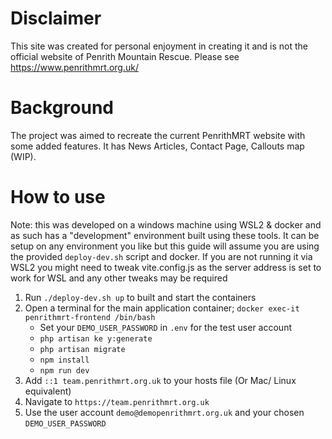 # Disclaimer
This site was created for personal enjoyment in creating it and is not the official website of Penrith Mountain Rescue. Please see https://www.penrithmrt.org.uk/

# Background
The project was aimed to recreate the current PenrithMRT website with some added features. It has News Articles, Contact Page, Callouts map (WIP).

# How to use
Note: this was developed on a windows machine using WSL2 & docker and as such has a "development" environment built using these tools. It can be setup on any environment you like but this guide will assume you are using the provided `deploy-dev.sh` script and docker. If you are not running it via WSL2 you might need to tweak vite.config.js as the server address is set to work for WSL and any other tweaks may be required

1. Run `./deploy-dev.sh up` to built and start the containers
2. Open a terminal for the main application container;  `docker exec-it penrithmrt-frontend /bin/bash`
    - Set your `DEMO_USER_PASSWORD` in `.env` for the test user account
    - `php artisan ke y:generate`
    - `php artisan migrate`
    - `npm install`
    - `npm run dev`
3. Add `::1 team.penrithmrt.org.uk` to your hosts file (Or Mac/ Linux equivalent)
4. Navigate to `https://team.penrithmrt.org.uk`
5. Use the user account `demo@demopenrithmrt.org.uk` and your chosen `DEMO_USER_PASSWORD`
